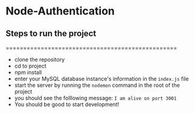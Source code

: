 # Node-Authentication

## Steps to run the project
=================================================
- clone the repository
- cd to project
- npm install
- enter your MySQL database instance's information in the `index.js` file 
- start the server by running the `nodemon` command in the root of the project
- you should see the folllowing message: `I am alive on port 3001`
- You should be good to start development!
